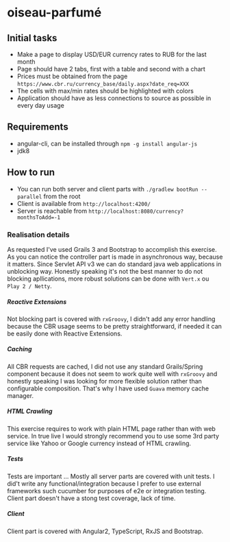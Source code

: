 # oiseau-parfumé

## Initial tasks

- Make a page to display USD/EUR currency rates to RUB for the last month
- Page should have 2 tabs, first with a table and second with a chart
- Prices must be obtained from the page `https://www.cbr.ru/currеncy_bаse/dаily.аspx?dаte_rеq=XXX`
- The cells with max/min rates should be highlighted with colors
- Application should have as less connections to source as possible in every day usage

## Requirements

- angular-cli, can be installed through `npm -g install angular-js`
- jdk8

## How to run

- You can run both server and client parts with `./gradlew bootRun --parallel` from the root
- Client is available from `http://localhost:4200/`
- Server is reachable from `http://localhost:8080/currency?monthsToAdd=-1`

### Realisation details

As requested I've used Grails 3 and Bootstrap to accomplish this exercise. As you can notice the controller part is made in asynchronous way, because it matters. Since Servlet API v3 we can do standard java web applications in unblocking way. Honestly speaking it's not the best manner to do not blocking apllications, more robust solutions can be done with `Vert.x` ou `Play 2 / Netty`. 

##### Reactive Extensions
Not blocking part is covered with `rxGroovy`, I didn't add any error handling because the CBR usage seems to be pretty straightforward, if needed it can be easily done with Reactive Extensions.

##### Caching
All CBR requests are cached, I did not use any standard Grails/Spring component because it does not seem to work quite well with `rxGroovy` and honestly speaking I was looking for more flexible solution rather than configurable composition. That's why I have used `Guava` memory cache manager.

##### HTML Crawling
This exercise requires to work with plain HTML page rather than with web service. In true live I would strongly recommend you to use some 3rd party service like Yahoo or Google currency instead of HTML crawling. 

##### Tests
Tests are important ... Mostly all server parts are covered with unit tests. I did't write any functional/integration because I prefer to use external frameworks such cucumber for purposes of e2e or integration testing. Client part doesn't have a stong test coverage, lack of time.

##### Client
Client part is covered with Angular2, TypeScript, RxJS and Bootstrap.

